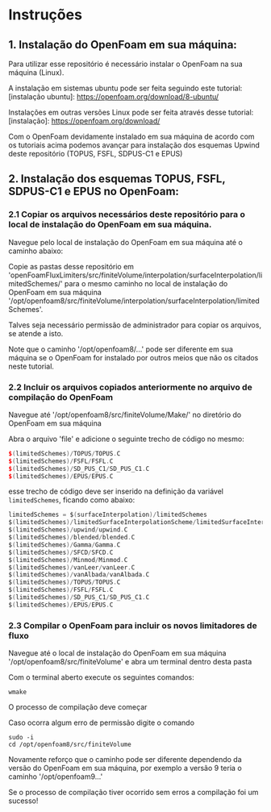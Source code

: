# Instruções

## 1. Instalação do OpenFoam em sua máquina:

Para utilizar esse repositório é necessário instalar o OpenFoam na sua máquina (Linux).

A instalação em sistemas ubuntu pode ser feita seguindo este tutorial: [instalação ubuntu]: https://openfoam.org/download/8-ubuntu/

Instalações em outras versões Linux pode ser feita através desse tutorial: [instalação]: https://openfoam.org/download/

Com o OpenFoam devidamente instalado em sua máquina de acordo com os tutoriais acima podemos avançar para instalação dos esquemas Upwind deste repositório (TOPUS, FSFL, SDPUS-C1 e EPUS)

## 2. Instalação dos esquemas TOPUS, FSFL, SDPUS-C1 e EPUS no OpenFoam:

### 2.1 Copiar os arquivos necessários deste repositório para o local de instalação do OpenFoam em sua máquina.

Navegue pelo local de instalação do OpenFoam em sua máquina até o caminho abaixo:

Copie as pastas desse repositório em 'openFoamFluxLimiters/src/finiteVolume/interpolation/surfaceInterpolation/limitedSchemes/' para o mesmo caminho no local de instalação do OpenFoam em sua máquina '/opt/openfoam8/src/finiteVolume/interpolation/surfaceInterpolation/limitedSchemes'.

Talves seja necessário permissão de administrador para copiar os arquivos, se atende a isto.

Note que o caminho '/opt/openfoam8/...' pode ser diferente em sua máquina se o OpenFoam for instalado por outros meios que não os citados neste tutorial.

### 2.2 Incluir os arquivos copiados anteriormente no arquivo de compilação do OpenFoam

Navegue até '/opt/openfoam8/src/finiteVolume/Make/' no diretório do OpenFoam em sua máquina

Abra o arquivo 'file' e adicione o seguinte trecho de código no mesmo:

```c++
$(limitedSchemes)/TOPUS/TOPUS.C
$(limitedSchemes)/FSFL/FSFL.C
$(limitedSchemes)/SD_PUS_C1/SD_PUS_C1.C
$(limitedSchemes)/EPUS/EPUS.C
```

esse trecho de código deve ser inserido na definição da variável ```limitedSchemes```, ficando como abaixo:

```c
limitedSchemes = $(surfaceInterpolation)/limitedSchemes
$(limitedSchemes)/limitedSurfaceInterpolationScheme/limitedSurfaceInterpolationSchemes.C
$(limitedSchemes)/upwind/upwind.C
$(limitedSchemes)/blended/blended.C
$(limitedSchemes)/Gamma/Gamma.C
$(limitedSchemes)/SFCD/SFCD.C
$(limitedSchemes)/Minmod/Minmod.C
$(limitedSchemes)/vanLeer/vanLeer.C
$(limitedSchemes)/vanAlbada/vanAlbada.C
$(limitedSchemes)/TOPUS/TOPUS.C
$(limitedSchemes)/FSFL/FSFL.C
$(limitedSchemes)/SD_PUS_C1/SD_PUS_C1.C
$(limitedSchemes)/EPUS/EPUS.C
```

### 2.3 Compilar o OpenFoam para incluir os novos limitadores de fluxo

Navegue até o local de instalação do OpenFoam em sua máquina '/opt/openfoam8/src/finiteVolume' e abra um terminal dentro desta pasta

Com o terminal aberto execute os seguintes comandos:

```
wmake
```

O processo de compilação deve começar

Caso ocorra algum erro de permissão digite o comando 

```
sudo -i
cd /opt/openfoam8/src/finiteVolume
```

Novamente reforço que o caminho pode ser diferente dependendo da versão do OpenFoam em sua máquina, por exemplo a versão 9 teria o caminho '/opt/openfoam9...'

Se o processo de compilação tiver ocorrido sem erros a compilação foi um sucesso!
